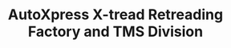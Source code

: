 ---
title: "AutoXpress X-tread Retreading Factory and TMS Division"
url: /nairobi/autoxpress-x-tread-retreading-factory-and-tms-division/
shop: tyres
---